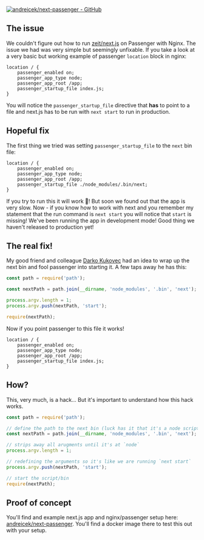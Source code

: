 [![andreicek/next-passenger - GitHub](https://gh-card.dev/repos/andreicek/next-passenger.svg)](https://github.com/andreicek/next-passenger)

## The issue

We couldn't figure out how to run [zeit/next.js](https://github.com/zeit/next.js) on Passenger with Nginx. The issue we had was very simple but seemingly unfixable. If you take a look at a very basic but working example of passenger `location` block in nginx:

```text
location / {
	passenger_enabled on;
	passenger_app_type node;
	passenger_app_root /app;
	passenger_startup_file index.js;
}
```

You will notice the `passenger_startup_file` directive that **has** to point to a file and next.js has to be run with `next start` to run in production.

## Hopeful fix

The first thing we tried was setting `passenger_startup_file` to the `next` bin file:

```text
location / {
	passenger_enabled on;
	passenger_app_type node;
	passenger_app_root /app;
	passenger_startup_file ./node_modules/.bin/next;
}
```

If you try to run this it will work 🎉! But soon we found out that the app is very slow. Now - if you know how to work with next and you remember my statement that the run command is `next start` you will notice that `start` is missing! We've been running the app in development mode! Good thing we haven't released to production yet!

## The real fix!

My good friend and colleague [Darko Kukovec](https://darko.kukovec.eu) had an idea to wrap up the next bin and fool passenger into starting it. A few taps away he has this:

```javascript
const path = require('path');

const nextPath = path.join(__dirname, 'node_modules', '.bin', 'next');

process.argv.length = 1;
process.argv.push(nextPath, 'start');

require(nextPath);
```

Now if you point passenger to this file it works!

```text
location / {
	passenger_enabled on;
	passenger_app_type node;
	passenger_app_root /app;
	passenger_startup_file index.js;
}
```

## How?

This, very much, is a hack... But it's important to understand how this hack works.

```javascript
const path = require('path');

// define the path to the next bin (luck has it that it's a node script)
const nextPath = path.join(__dirname, 'node_modules', '.bin', 'next');

// strips away all arugments until it's at `node`
process.argv.length = 1;

// redefining the arguments so it's like we are running `next start`
process.argv.push(nextPath, 'start');

// start the script/bin
require(nextPath);
```

## Proof of concept

You'll find and example next.js app and nginx/passenger setup here: [andreicek/next-passenger](https://github.com/andreicek/next-passenger). You'll find a docker image there to test this out with your setup.
